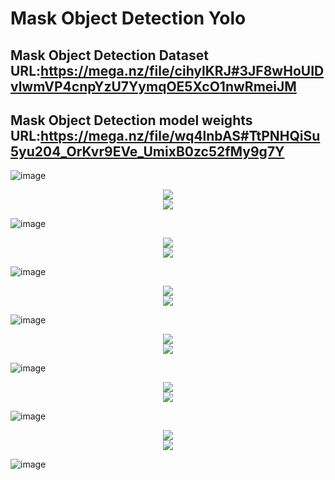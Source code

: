 # Mask Object Detection Yolo
 
Mask Object Detection Dataset URL:https://mega.nz/file/cihylKRJ#3JF8wHoUIDvlwmVP4cnpYzU7YymqOE5XcO1nwRmeiJM
-------------
Mask Object Detection  model weights URL:https://mega.nz/file/wq4lnbAS#TtPNHQiSu5yu204_OrKvr9EVe_UmixB0zc52fMy9g7Y
-------------

![image](https://github.com/wade0125/Ocular-Disease-Recognition-Transfer-Learning/blob/main/img/Show%20original%20data.png)

<div align="center">
<img src="https://github.com/wade0125/Ocular-Disease-Recognition-Transfer-Learning/blob/main/img/Training_history%20inceptionResNetV2.png">
</div>
<div align="center">
<img src="https://github.com/wade0125/Ocular-Disease-Recognition-Transfer-Learning/blob/main/img/inceptionResNetV2%20predict%20confusion%20matrix.png">
</div>

![image](https://github.com/wade0125/Ocular-Disease-Recognition-Transfer-Learning/blob/main/img/Predict%20show%20inceptionResNetV2.png)
<div align="center">
<img src="https://github.com/wade0125/Ocular-Disease-Recognition-Transfer-Learning/blob/main/img/Training_history%20xception.png">
</div>
<div align="center">
<img src="https://github.com/wade0125/Ocular-Disease-Recognition-Transfer-Learning/blob/main/img/xception%20predict%20confusion%20matrix.png">
</div>

![image](https://github.com/wade0125/Ocular-Disease-Recognition-Transfer-Learning/blob/main/img/Predict%20show%20xception.png)

<div align="center">
<img src="https://github.com/wade0125/Ocular-Disease-Recognition-Transfer-Learning/blob/main/img/Training_history%20efficientNetB7.png">
</div>

<div align="center">
<img src="https://github.com/wade0125/Ocular-Disease-Recognition-Transfer-Learning/blob/main/img/efficientNetB7%20predict%20confusion%20matrix.png">
</div>

![image](https://github.com/wade0125/Ocular-Disease-Recognition-Transfer-Learning/blob/main/img/Predict%20show%20efficientNetB7.png)


<div align="center">
<img src="https://github.com/wade0125/Ocular-Disease-Recognition-Transfer-Learning/blob/main/img/Training_history%20inceptionV3.png">
</div>

<div align="center">
<img src="https://github.com/wade0125/Ocular-Disease-Recognition-Transfer-Learning/blob/main/img/inceptionV3%20predict%20confusion%20matrix.png">
</div>

![image](https://github.com/wade0125/Ocular-Disease-Recognition-Transfer-Learning/blob/main/img/Predict%20show%20inceptionV3.png)

<div align="center">
<img src="https://github.com/wade0125/Ocular-Disease-Recognition-Transfer-Learning/blob/main/img/Training_history%20resNet152.png">
</div>
<div align="center">
<img src="https://github.com/wade0125/Ocular-Disease-Recognition-Transfer-Learning/blob/main/img/resNet152%20predict%20confusion%20matrix.png">
</div>

![image](https://github.com/wade0125/Ocular-Disease-Recognition-Transfer-Learning/blob/main/img/Predict%20show%20resNet152.png)



<div align="center">
<img src="https://github.com/wade0125/Ocular-Disease-Recognition-Transfer-Learning/blob/main/img/Training_history%20VGG19.png">
</div>
<div align="center">
<img src="https://github.com/wade0125/Ocular-Disease-Recognition-Transfer-Learning/blob/main/img/VGG19%20predict%20confusion%20matrix.png">
</div>

![image](https://github.com/wade0125/Ocular-Disease-Recognition-Transfer-Learning/blob/main/img/Predict%20show%20VGG19.png)



















